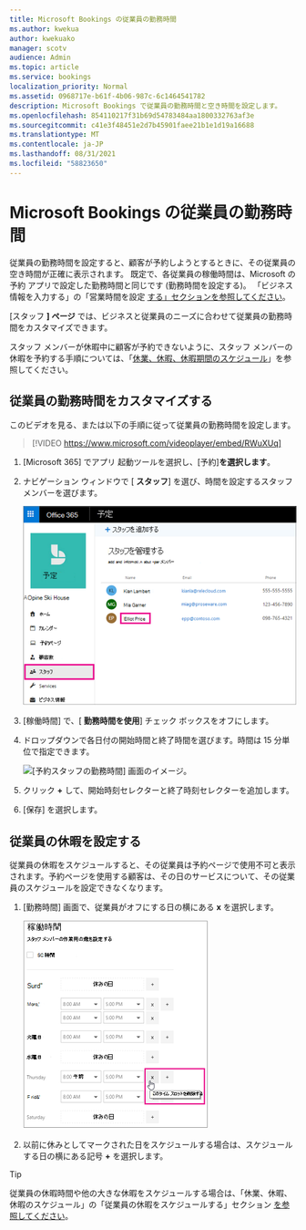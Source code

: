 ```yaml
---
title: Microsoft Bookings の従業員の勤務時間
ms.author: kwekua
author: kwekuako
manager: scotv
audience: Admin
ms.topic: article
ms.service: bookings
localization_priority: Normal
ms.assetid: 0968717e-b61f-4b06-987c-6c1464541782
description: Microsoft Bookings で従業員の勤務時間と空き時間を設定します。
ms.openlocfilehash: 854110217f31b69d54783484aa1800332763af3e
ms.sourcegitcommit: c41e3f48451e2d7b45901faee21b1e1d19a16688
ms.translationtype: MT
ms.contentlocale: ja-JP
ms.lasthandoff: 08/31/2021
ms.locfileid: "58823650"
---
```

# <a name="employee-working-hours-in-microsoft-bookings"></a>Microsoft Bookings の従業員の勤務時間

従業員の勤務時間を設定すると、顧客が予約しようとするときに、その従業員の空き時間が正確に表示されます。 既定で、各従業員の稼働時間は、Microsoft の予約 アプリで設定した勤務時間と同じです (勤務時間を設定する)。 「ビジネス情報を入力する」の「営業時間を設定 [する」セクションを参照してください](enter-business-information.md)。

[スタッフ **] ページ** では、ビジネスと従業員のニーズに合わせて従業員の勤務時間をカスタマイズできます。

スタッフ メンバーが休暇中に顧客が予約できないように、スタッフ メンバーの休暇を予約する手順については、「[休業、休暇、休暇期間のスケジュール](schedule-closures-time-off-vacation.md)」を参照してください。

## <a name="customize-employee-working-hours"></a>従業員の勤務時間をカスタマイズする

このビデオを見る、または以下の手順に従って従業員の勤務時間を設定します。

> [!VIDEO https://www.microsoft.com/videoplayer/embed/RWuXUq]

1. [Microsoft 365] でアプリ 起動ツールを選択し、[予約]**を選択します**。

1. ナビゲーション ウィンドウで [ **スタッフ**] を選び、時間を設定するスタッフ メンバーを選びます。

   ![名前が強調表示された [予約] スタッフ画面のイメージ。](../media/bookings-staff-name-highlight.png)

1. [稼働時間] で、[ **勤務時間を使用**] チェック ボックスをオフにします。

1. ドロップダウンで各日付の開始時間と終了時間を選びます。時間は 15 分単位で指定できます。

   ![[予約スタッフの勤務時間] 画面のイメージ。](../media/bookings-staff-hours.png)

1. クリック **+** して、開始時刻セレクターと終了時刻セレクターを追加します。

1. [保存] を選択します。

## <a name="set-an-employees-days-off"></a>従業員の休暇を設定する

従業員の休暇をスケジュールすると、その従業員は予約ページで使用不可と表示されます。予約ページを使用する顧客は、その日のサービスについて、その従業員のスケジュールを設定できなくなります。

1. [勤務時間] 画面で、従業員がオフにする日の横にある **x** を選択します。

   ![x ボタンの上にマウスを移動した [予約スタッフの勤務時間] 画面のイメージ。](../media/bookings-staff-time-off.png)

1. 以前に休みとしてマークされた日をスケジュールする場合は、スケジュールする日の横にある記号 **+** を選択します。

> [!TIP]
> 従業員の休暇時間や他の大きな休暇をスケジュールする場合は、「休業、休暇、休暇のスケジュール」の「従業員の休暇をスケジュールする」セクション [を参照してください](schedule-closures-time-off-vacation.md#schedule-employee-time-off)。
